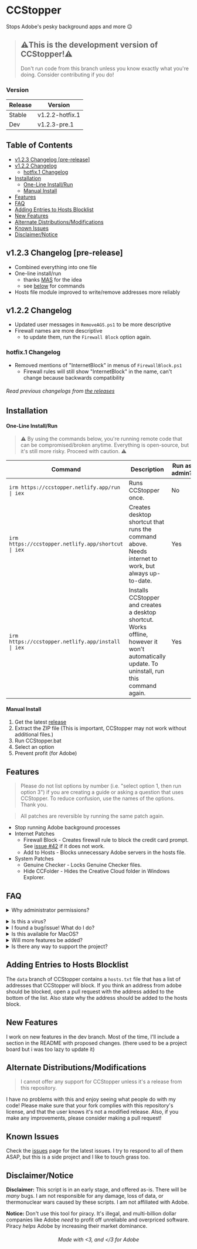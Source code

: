 # CCStopper <!-- omit in toc --> 
Stops Adobe's pesky background apps and more 😉

> ## ⚠️This is the development version of CCStopper!⚠️ <!-- omit in toc -->
> Don't run code from this branch unless you know exactly what you're doing. Consider contributing if you do!



### Version
| Release     | Version    |
|-------------|-------------|
| Stable      | v1.2.2-hotfix.1      |
| Dev      | v1.2.3-pre.1      |

## Table of Contents <!-- omit in toc -->
- [v1.2.3 Changelog \[pre-release\]](#v123-changelog-pre-release)
- [v1.2.2 Changelog](#v122-changelog)
  - [hotfix.1 Changelog](#hotfix1-changelog)
- [Installation](#installation)
    - [One-Line Install/Run](#one-line-installrun)
    - [Manual Install](#manual-install)
- [Features](#features)
- [FAQ](#faq)
- [Adding Entries to Hosts Blocklist](#adding-entries-to-hosts-blocklist)
- [New Features](#new-features)
- [Alternate Distributions/Modifications](#alternate-distributionsmodifications)
- [Known Issues](#known-issues)
- [Disclaimer/Notice](#disclaimernotice)

## v1.2.3 Changelog [pre-release]
- Combined everything into one file
- One-line install/run 
  - thanks [MAS](https://github.com/massgravel/Microsoft-Activation-Scripts) for the idea
  - see [below](#one-line-installrun) for commands
- Hosts file module improved to write/remove addresses more reliably 

## v1.2.2 Changelog
- Updated user messages in `RemoveAGS.ps1` to be more descriptive
- Firewall names are more descriptive
  - to update them, run the `Firewall Block` option again. 

### hotfix.1 Changelog
- Removed mentions of "InternetBlock" in menus of `FirewallBlock.ps1`
  - Firewall rules will still show "InternetBlock" in the name, can't change because backwards compatibility
###### Read previous changelogs from [the releases](https://github.com/eaaasun/CCStopper/releases) <!-- omit in toc -->


## Installation

#### One-Line Install/Run
> ⚠️ By using the commands below, you're running remote code that can be compromised/broken anytime. Everything is open-source, but it's still more risky. Proceed with caution. ⚠️
<!-- table -->
| Command | Description | Run as admin? |
|-------------|-------------| -------------|
| `irm https://ccstopper.netlify.app/run \| iex`      |  Runs CCStopper once.      | No |
| `irm https://ccstopper.netlify.app/shortcut \| iex`      |  Creates desktop shortcut that runs the command above. Needs internet to work, but always up-to-date.      | Yes |
| `irm https://ccstopper.netlify.app/install \| iex`      |  Installs CCStopper and creates a desktop shortcut. Works offline, however it won't automatically update. To uninstall, run this command again.     | Yes |


#### Manual Install
1. Get the latest [release](https://github.com/eaaasun/CCStopper/releases/latest)
2. Extract the ZIP file (This is important, CCStopper may not work without additional files.)
3. Run CCStopper.bat
4. Select an option
5. Prevent profit (for Adobe)

## Features
> Please do not list options by number (i.e. "select option 1, then run option 3") if you are creating a guide or asking a question that uses CCStopper. To reduce confusion, use the names of the options. Thank you.

> All patches are reversible by running the same patch again.

- Stop running Adobe background processes
- Internet Patches
  - Firewall Block - Creates firewall rule to block the credit card prompt. See [issue #42](https://github.com/eaaasun/CCStopper/issues/42) if it does not work.
  - Add to Hosts - Blocks unnecessary Adobe servers in the hosts file.
- System Patches
  - Genuine Checker - Locks Genuine Checker files.
  - Hide CCFolder - Hides the Creative Cloud folder in Windows Explorer.

## FAQ
<details>
<summary>Why administrator permissions?</summary>

> This script needs those permissions to modify files and settings. CCStopper is fully open source for auditing.</details>

<details>
<summary>Is this a virus?</summary>

> Virus detections are false positives. CCStopper is fully open source for auditing.
</details>

<details>
<summary>I found a bug/issue! What do I do?</summary>

> Before submitting an issue, update to the latest version and check [the issues page](https://github.com/eaaasun/CCStopper/issues) to see if your issue is there. Please read through the issue form before submitting so the bug can be patched ASAP.
</details>

<details>
<summary>Is this available for MacOS?</summary>

> It is not available for MacOS, and I won't port it to MacOS as long as I use Windows. 
</details>

<details>
<summary>Will more features be added?</summary>

> Yes! If I am actively working on features, they will be listed in the [dev branch](https://github.com/eaaasun/ccstopper/tree/dev). Open an issue [here](https://github.com/eaaasun/CCStopper/discussions/new?category=feature-request) to suggest a feature.
</details>

<details>
<summary>Is there any way to support the project?</summary>

> Please donate your time! If you have Powershell/Batch knowledge, contribute to the project! If not, finding bugs and suggesting features is just as helpful!
</details>

## Adding Entries to Hosts Blocklist
The `data` branch of CCStopper contains a `hosts.txt` file that has a list of addresses that CCStopper will block. If you think an address from adobe should be blocked, open a pull request with the address added to the bottom of the list. Also state why the address should be added to the hosts block.
## New Features
I work on new features in the dev branch. Most of the time, I'll include a section in the README with proposed changes. (there used to be a project board but i was too lazy to update it)

## Alternate Distributions/Modifications
> I cannot offer any support for CCStopper unless it's a release from this repository.

I have no problems with this and enjoy seeing what people do with my code! Please make sure that your fork complies with this repository's license, and that the user knows it's not a modified release. Also, if you make any improvements, please consider making a pull request!

## Known Issues
Check the [issues](https://github.com/eaaasun/CCStopper/issues) page for the latest issues. I try to respond to all of them ASAP, but this is a side project and I like to touch grass too.

## Disclaimer/Notice

**Disclaimer:** This script is in an early stage, and offered as-is. There will be *many* bugs. I am not responsible for any damage, loss of data, or thermonuclear wars caused by these scripts. I am not affiliated with Adobe.

**Notice:** Don't use this tool for piracy. It's illegal, and multi-billion dollar companies like Adobe _need_ to profit off unreliable and overpriced software. Piracy _helps_ Adobe by increasing their market dominance.

<h6 align="center">Made with &lt;3, and &lt;/3 for Adobe</h6>
